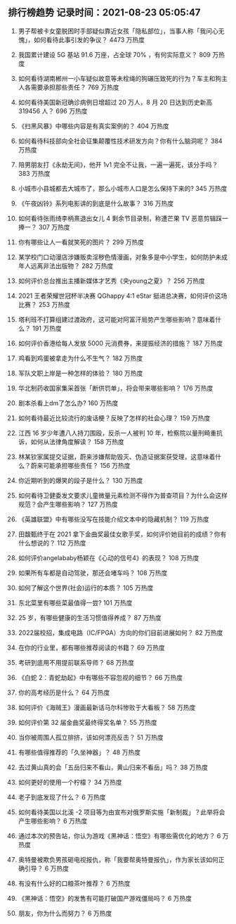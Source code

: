 
## 排行榜趋势 记录时间：2021-08-23 05:05:47
  
  1. 男子帮被卡女童脱困时手部疑似靠近女孩「隐私部位」，当事人称「我问心无愧」，如何看待此事引发的争议？ 4473 万热度
    
  2. 我国累计建设 5G 基站 91.6 万座，占全球 70% ，有何实际意义？ 809 万热度
    
  3. 如何看待湖南郴州一小车疑似故意等未栓绳的狗碾压致死的行为？车主和狗主人各需要承担那些责任？ 769 万热度
    
  4. 如何看待美国新冠确诊病例日增超过 20 万人，8 月 20 日达到历史新高 319456 人？ 696 万热度
    
  5. 《扫黑风暴》中哪些内容是有真实案例的？ 404 万热度
    
  6. 如何看待科技部向全社会征集颠覆性技术研发方向？你有什么脑洞呢？ 384 万热度
    
  7. 陪男朋友打《永劫无间》，他开 1v1 完全不让我，一遍一遍死，该分手吗？ 383 万热度
    
  8. 小城市小县城都去大城市了，那么小城市人口是怎么保持下来的? 345 万热度
    
  9. 《午夜凶铃》系列电影讲的到底是什么故事？ 316 万热度
    
  10. 如何看待张雨绮李柄熹退出女儿 4 剩余节目录制，称遭芒果 TV 恶意剪辑踩一捧一？ 307 万热度
    
  11. 你有哪些让人一看就笑死的图片？ 299 万热度
    
  12. 某学校门口动漫店涉嫌贩卖淫秽色情漫画，对象多是中小学生，如何防护未成年人远离非法出版物？ 282 万热度
    
  13. 如何评价总台推出主播新媒体才艺秀《央young之夏》？ 256 万热度
    
  14. 2021 王者荣耀世冠杯半决赛 QGhappy 4:1 eStar 挺进总决赛，如何评价这场比赛？ 253 万热度
    
  15. 塔利班不打算组建过渡政府，这可能对阿富汗局势产生哪些影响？意味着什么？ 191 万热度
    
  16. 如何评价香港给每人发放 5000 元消费券，来提振经济的措施？ 187 万热度
    
  17. 鸡看到鸡蛋被拿走为什么不生气？ 182 万热度
    
  18. 军队文职上岸是一种怎样的体验？ 180 万热度
    
  19. 华北制药收国家集采首张「断供罚单」，将会带来哪些影响？ 176 万热度
    
  20. 剧本杀看上dm了怎么办? 160 万热度
    
  21. 如何看待最近比较流行的废话梗？反映了怎样的社会心理？ 159 万热度
    
  22. 江西 16 岁少年遭八人持刀围殴，反杀一人被判 10 年，检察院以量刑畸重抗诉，如何从法律角度解读？ 158 万热度
    
  23. 林某钦家属提交证据，蔚来涉嫌帮助毁灭、伪造证据案获受理，这意味着什么？蔚来可能承担哪些责任？ 156 万热度
    
  24. 你近期听到的爆笑的段子是什么？ 130 万热度
    
  25. 如何看待卫健委发文要求儿童微量元素检测不得作为普查项目？为什么会这样规范？会产生哪些影响？ 127 万热度
    
  26. 《英雄联盟》中有哪些没写在技能介绍文本中的隐藏机制？ 119 万热度
    
  27. 田馥甄终于在 2021 拿下金曲奖最佳女歌手奖，如何评价她目前的成绩？你有什么想说的？ 112 万热度
    
  28. 如何评价angelababy杨颖在《心动的信号4》的表现？ 108 万热度
    
  29. 如果所有车都是自动驾驶，那还会堵车吗？ 108 万热度
    
  30. 如何了解这个世界(社会)运行的本质？ 105 万热度
    
  31. 东北菜里有哪些菜最值得一尝? 101 万热度
    
  32. 25 岁，有哪些健康的生活习惯值得养成？ 87 万热度
    
  33. 2022届校招，集成电路（IC/FPGA）方向的你们目前进展如何？ 82 万热度
    
  34. 在你的行业里，都有哪些推荐阅读的书籍？ 69 万热度
    
  35. 考研到底用不用提前联系导师？ 68 万热度
    
  36. 《白蛇 2：青蛇劫起》中有哪些不容忽视的细节？ 66 万热度
    
  37. 你的高考经历是什么？ 64 万热度
    
  38. 如何评价《海贼王》漫画最新话马尔科惨败于大看板？ 58 万热度
    
  39. 如何评价第 32 届金曲奖最终得奖名单？ 55 万热度
    
  40. 当你被周围人孤立排挤，该如何漂亮反击？ 51 万热度
    
  41. 有哪些值得推荐的「久坐神器」？ 48 万热度
    
  42. 去过黄山真的会「五岳归来不看山，黄山归来不看岳」吗？ 38 万热度
    
  43. 如何更好的使用一个柠檬？ 34 万热度
    
  44. 老子到底发现了什么？ 6 万热度
    
  45. 如何看待美国以北溪 -2 项目等为由宣布对俄罗斯实施「新制裁」？此举将会产生哪些影响？ 6 万热度
    
  46. 通过本次的预告站，你认为游戏《黑神话：悟空》有哪些需优化的地方？ 6 万热度
    
  47. 奥特曼被欺负男孩砸电视报仇，称「我要帮奥特曼报仇」，作为家长该如何正确引导？ 6 万热度
    
  48. 有没有什么好的口粮茶叶推荐？ 6 万热度
    
  49. 《黑神话：悟空》的发售有可能打破国产游戏僵局吗？ 6 万热度
    
  50. 朋友，你为什么而努力？ 6 万热度
    